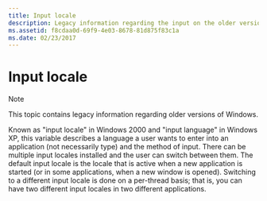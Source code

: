 ```yaml
---
title: Input locale
description: Legacy information regarding the input on the older versions of Windows.
ms.assetid: f8cdaa0d-69f9-4e03-8678-81d875f83c1a
ms.date: 02/23/2017
---
```


# Input locale

> [!NOTE]
> This topic contains legacy information regarding older versions of Windows.

Known as "input locale" in Windows 2000 and "input language" in Windows XP, this variable describes a language a user wants to enter into an application (not necessarily type) and the method of input.
There can be multiple input locales installed and the user can switch between them.
The default input locale is the locale that is active when a new application is started (or in some applications, when a new window is opened).
Switching to a different input locale is done on a per-thread basis; that is, you can have two different input locales in two different applications.
